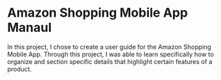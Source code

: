 # Amazon Shopping Mobile App Manaul
In this project, I chose to create a user guide for the Amazon Shopping Mobile App. Through this project, I was able to learn specifically how to organize and section specific details that highlight certain features of a product. 

